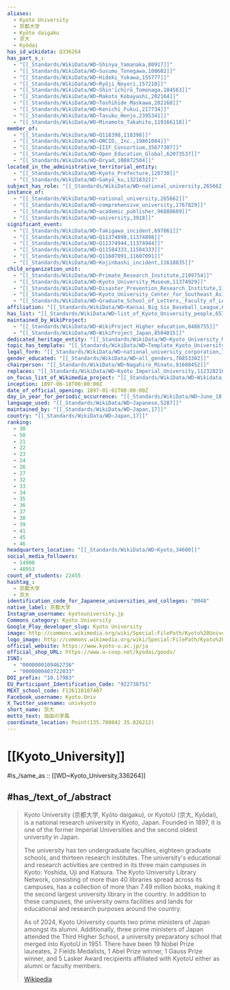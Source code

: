 ```yaml
---
aliases:
  - Kyoto University
  - 京都大学
  - Kyōto daigaku
  - 京大
  - Kyōdai
has_id_wikidata: Q336264
has_part_s_:
  - "[[_Standards/WikiData/WD~Shinya_Yamanaka,80917]]"
  - "[[_Standards/WikiData/WD~Susumu_Tonegawa,108602]]"
  - "[[_Standards/WikiData/WD~Hideki_Yukawa,155777]]"
  - "[[_Standards/WikiData/WD~Ryōji_Noyori,157210]]"
  - "[[_Standards/WikiData/WD~Shin'ichirō_Tomonaga,184563]]"
  - "[[_Standards/WikiData/WD~Makoto_Kobayashi,202164]]"
  - "[[_Standards/WikiData/WD~Toshihide_Maskawa,202168]]"
  - "[[_Standards/WikiData/WD~Kenichi_Fukui,217734]]"
  - "[[_Standards/WikiData/WD~Tasuku_Honjo,2395341]]"
  - "[[_Standards/WikiData/WD~Minamoto_Takahito,119166118]]"
member_of:
  - "[[_Standards/WikiData/WD~Q118398,118398]]"
  - "[[_Standards/WikiData/WD~ORCID,_Inc.,19861084]]"
  - "[[_Standards/WikiData/WD~IIIF_Consortium,35677307]]"
  - "[[_Standards/WikiData/WD~Open_Education_Global,62073537]]"
  - "[[_Standards/WikiData/WD~Dryad,108872504]]"
located_in_the_administrative_territorial_entity:
  - "[[_Standards/WikiData/WD~Kyoto_Prefecture,120730]]"
  - "[[_Standards/WikiData/WD~Sakyō_ku,1321832]]"
subject_has_role: "[[_Standards/WikiData/WD~national_university,265662]]"
instance_of:
  - "[[_Standards/WikiData/WD~national_university,265662]]"
  - "[[_Standards/WikiData/WD~comprehensive_university,1767829]]"
  - "[[_Standards/WikiData/WD~academic_publisher,96888669]]"
  - "[[_Standards/WikiData/WD~university,3918]]"
significant_event:
  - "[[_Standards/WikiData/WD~Takigawa_incident,697061]]"
  - "[[_Standards/WikiData/WD~Q11374898,11374898]]"
  - "[[_Standards/WikiData/WD~Q11374944,11374944]]"
  - "[[_Standards/WikiData/WD~Q11584333,11584333]]"
  - "[[_Standards/WikiData/WD~Q11607091,11607091]]"
  - "[[_Standards/WikiData/WD~Kojinbashi_incident,11618835]]"
child_organization_unit:
  - "[[_Standards/WikiData/WD~Primate_Research_Institute,2109754]]"
  - "[[_Standards/WikiData/WD~Kyoto_University_Museum,11374929]]"
  - "[[_Standards/WikiData/WD~Disaster_Prevention_Research_Institute,11374932]]"
  - "[[_Standards/WikiData/WD~Kyoto_University_Center_for_Southeast_Asian_Studies,17213127]]"
  - "[[_Standards/WikiData/WD~Graduate_School_of_Letters,_Faculty_of_Letters,_Kyoto_University,102104697]]"
affiliation: "[[_Standards/WikiData/WD~Kansai_Big_Six_Baseball_League,6364439]]"
has_list: "[[_Standards/WikiData/WD~list_of_Kyoto_University_people,6576283]]"
maintained_by_WikiProject:
  - "[[_Standards/WikiData/WD~WikiProject_Higher_education,8486755]]"
  - "[[_Standards/WikiData/WD~WikiProject_Japan,8504015]]"
dedicated_heritage_entity: "[[_Standards/WikiData/WD~Kyoto_University_Museum,11374929]]"
topic_has_template: "[[_Standards/WikiData/WD~Template_Kyoto_University,14398347]]"
legal_form: "[[_Standards/WikiData/WD~national_university_corporation,16141747]]"
gender_educated: "[[_Standards/WikiData/WD~all_genders,70853302]]"
chairperson: "[[_Standards/WikiData/WD~Nagahiro_Minato,91608452]]"
replaces: "[[_Standards/WikiData/WD~Kyoto_Imperial_University,112328210]]"
on_focus_list_of_Wikimedia_project: "[[_Standards/WikiData/WD~Wikidata_WikiProject_Academic_Publisher,117222928]]"
inception: 1897-06-18T00:00:00Z
date_of_official_opening: 1897-01-01T00:00:00Z
day_in_year_for_periodic_occurrence: "[[_Standards/WikiData/WD~June_18,2670]]"
language_used: "[[_Standards/WikiData/WD~Japanese,5287]]"
maintained_by: "[[_Standards/WikiData/WD~Japan,17]]"
country: "[[_Standards/WikiData/WD~Japan,17]]"
ranking:
  - 30
  - 50
  - 21
  - 22
  - 23
  - 24
  - 26
  - 27
  - 32
  - 33
  - 34
  - 35
  - 36
  - 37
  - 38
  - 39
  - 41
  - 45
  - 46
headquarters_location: "[[_Standards/WikiData/WD~Kyoto,34600]]"
social_media_followers:
  - 14900
  - 48953
count_of_students: 22455
hashtag_:
  - 京都大学
  - 京大
identification_code_for_Japanese_universities_and_colleges: "0048"
native_label: 京都大学
Instagram_username: kyotouniversity.jp
Commons_category: Kyoto University
Google_Play_developer_slug: Kyoto University
image: http://commons.wikimedia.org/wiki/Special:FilePath/Kyoto%20University.jpg
logo_image: http://commons.wikimedia.org/wiki/Special:FilePath/Kyoto%20University%20emblem.svg
official_website: https://www.kyoto-u.ac.jp/ja
official_shop_URL: https://www.u-coop.net/kyodai/goods/
ISNI:
  - "0000000109462736"
  - "0000000403722033"
DOI_prefix: "10.17983"
EU_Participant_Identification_Code: "922736751"
MEXT_school_code: F126110107407
Facebook_username: Kyoto.Univ
X_Twitter_username: univkyoto
short_name: 京大
motto_text: 自由の学風
coordinate_location: Point(135.780842 35.026212)
---
```


# [[Kyoto_University]] 

#is_/same_as :: [[WD~Kyoto_University,336264]] 
## #has_/text_of_/abstract 

> Kyoto University (京都大学, Kyōto daigaku), or KyotoU (京大, Kyōdai), 
> is a national research university in Kyoto, Japan. 
> Founded in 1897, it is one of the former Imperial Universities 
> and the second oldest university in Japan.
>
> The university has ten undergraduate faculties, eighteen graduate schools, and thirteen research institutes. The university's educational and research activities are centred in its three main campuses in Kyoto: Yoshida, Uji and Katsura. The Kyoto University Library Network, consisting of more than 40 libraries spread across its campuses, has a collection of more than 7.49 million books, making it the second largest university library in the country. In addition to these campuses, the university owns facilities and lands for educational and research purposes around the country.
>
> As of 2024, Kyoto University counts two prime ministers of Japan amongst its alumni. Additionally, three prime ministers of Japan attended the Third Higher School, a university preparatory school that merged into KyotoU in 1951. There have been 19 Nobel Prize laureates, 2 Fields Medalists, 1 Abel Prize winner, 1 Gauss Prize winner, and 5 Lasker Award recipients affiliated with KyotoU either as alumni or faculty members.
>
> [Wikipedia](https://en.wikipedia.org/wiki/Kyoto%20University) 

